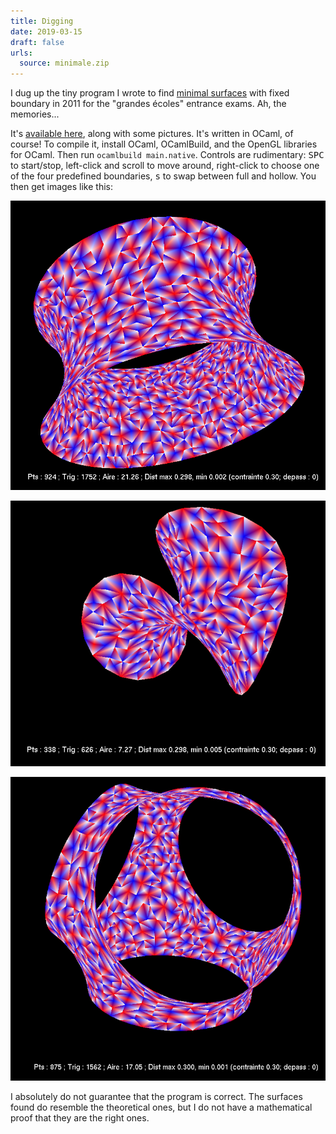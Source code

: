 ```yaml
---
title: Digging
date: 2019-03-15
draft: false
urls:
  source: minimale.zip
---
```


I dug up the tiny program I wrote to find [minimal surfaces](https://en.wikipedia.org/wiki/Minimal_surface) with fixed boundary in 2011 for the "grandes écoles" entrance exams.
Ah, the memories...

It's [available here](./minimale.zip), along with some pictures.
It's written in OCaml, of course!
To compile it, install OCaml, OCamlBuild, and the OpenGL libraries for OCaml.
Then run `ocamlbuild main.native`.
Controls are rudimentary: <kbd>SPC</kbd> to start/stop, left-click and scroll to move around, right-click to choose one of the four predefined boundaries, <kbd>s</kbd> to swap between full and hollow.
You then get images like this:

![Catenoid](./catenoide.png)

![Enneper surface](./enneper.png)

![Tetrahedron](./tetrahedron.png)

I absolutely do not guarantee that the program is correct.
The surfaces found do resemble the theoretical ones, but I do not have a mathematical proof that they are the right ones.
